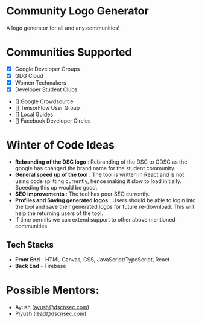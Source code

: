 # Community Logo Generator

A logo generator for all and any communities!

# Communities Supported

- [x] Google Developer Groups
- [x] GDG Cloud
- [x] Women Techmakers
- [x] Developer Student Clubs
- [] Google Crowdsource
- [] TensorFlow User Group
- [] Local Guides
- [] Facebook Developer Circles

# Winter of Code Ideas

- **Rebranding of the DSC logo** : Rebranding of the DSC to GDSC as the google has changed the brand name for the student community.
- **General speed up of the tool** : The tool is written in React and is not using code splitting currently, hence making it slow to load initially. Speeding this up would be good.
- **SEO improvements** : The tool has poor SEO currently.
- **Profiles and Saving generated logos** : Users should be able to login into the tool and save their generated logos for future re-download. This will help the returning users of the tool.
- If time permits we can extend support to other above mentioned communities.

## Tech Stacks

- **Front End** - HTML Canvas, CSS, JavaScript/TypeScript, React
- **Back End** - Firebase

# Possible Mentors: 

- Ayush (ayush@dscnsec.com)
- Piyush (lead@dscnsec.com)
